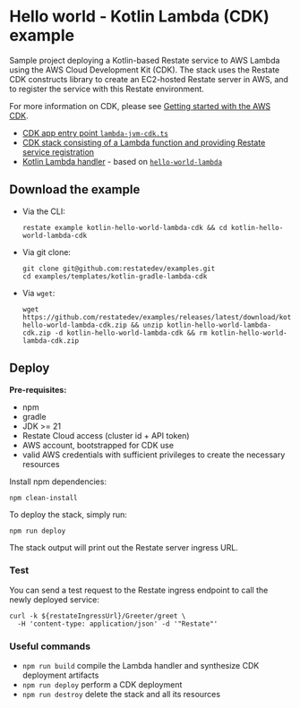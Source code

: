 # Hello world - Kotlin Lambda (CDK) example

Sample project deploying a Kotlin-based Restate service to AWS Lambda using the AWS Cloud Development Kit (CDK).
The stack uses the Restate CDK constructs library to create an EC2-hosted Restate server in AWS, and to register the
service with this Restate environment.

For more information on CDK, please see [Getting started with the AWS CDK](https://docs.aws.amazon.com/cdk/v2/guide/getting_started.html).

* [CDK app entry point `lambda-jvm-cdk.ts`](bin/lambda-jvm-cdk.ts)
* [CDK stack consisting of a Lambda function and providing Restate service registration](cdk/lambda-jvm-cdk-stack.ts)
* [Kotlin Lambda handler](lambda) - based on [`hello-world-lambda`](../hello-world-lambda)

## Download the example

- Via the CLI:
    ```shell
    restate example kotlin-hello-world-lambda-cdk && cd kotlin-hello-world-lambda-cdk
    ```

- Via git clone:
    ```shell
    git clone git@github.com:restatedev/examples.git
    cd examples/templates/kotlin-gradle-lambda-cdk
    ```

- Via `wget`:
    ```shell
    wget https://github.com/restatedev/examples/releases/latest/download/kotlin-hello-world-lambda-cdk.zip && unzip kotlin-hello-world-lambda-cdk.zip -d kotlin-hello-world-lambda-cdk && rm kotlin-hello-world-lambda-cdk.zip
    ```

## Deploy

**Pre-requisites:**

* npm
* gradle
* JDK >= 21
* Restate Cloud access (cluster id + API token)
* AWS account, bootstrapped for CDK use
* valid AWS credentials with sufficient privileges to create the necessary resources

Install npm dependencies:

```shell
npm clean-install
```

To deploy the stack, simply run:

```shell
npm run deploy
```

The stack output will print out the Restate server ingress URL.

### Test

You can send a test request to the Restate ingress endpoint to call the newly deployed service:

```shell
curl -k ${restateIngressUrl}/Greeter/greet \
  -H 'content-type: application/json' -d '"Restate"'
```

### Useful commands

* `npm run build`    compile the Lambda handler and synthesize CDK deployment artifacts
* `npm run deploy`   perform a CDK deployment
* `npm run destroy`  delete the stack and all its resources